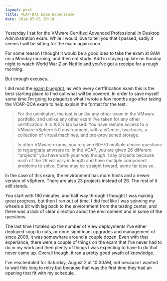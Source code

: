 ```yaml
---
layout: post
title: VCAP-DTA Exam Experience
date: 2014-07-01 20:10
---
```



Yesterday I sat for the VMware Certified Advanced Professional in Desktop Administration exam. While I would love to tell you that I passed, sadly it seems I will be sitting for the exam again soon.

For some reason I thought it would be a good idea to take the exam at 8AM on a Monday morning, and then not study. Add in staying up late on Sunday night to watch World War Z on Netflix and you’ve got a receipe for a rough morning.

But enough excuses…

I did read the [exam blueprint](http://mylearn.vmware.com/mgrReg/plan.cfm?plan=44696&ui=www_cert), as with every certfification exam this is the best starting place to find out what will be covered. In order to save myself some time I’m going to plagerize what I wrote a few months ago after taking the VCAP-DCA exam to help explain the format for the test.

> For the uninitiated, the test is unlike any other exam in the VMware portfolio, and unlike any other exam I’ve taken for any other certification. It is 100% lab based. You have remote access to a VMware vSphere 5.0 environment, with a vCenter, two hosts, a collection of virtual machines, and pre-provisoned storage.

> In other VMware exams, you’re given 60–70 multiple choice questions to regurgitate anwsers to. In the VCAP, you are given 26 different “projects” you have work your way though. I say projects because each of the 26 will vary in length and have multiple component problems to solve. Some may be straight foward, some far less so.

In the case of this exam, the environment has more hosts and a newer version of vSphere. There are also 23 projects instead of 26\. The rest of it still stands.

You start with 180 minutes, and half way through I thought I was making great progress, but then I ran out of time. I did feel like I was spinning my wheels a bit with lag back to the enviornment from the testing center, and there was a lack of clear direction about the environment and in some of the questions.

The last time I totaled up the number of View deployments I’ve either deployed soup to nuts, or done significant upgrades and management of since 2009, it was somewhere around a couple dozen. Even with that experiance, there were a couple of things on the exam that I’ve never had to do in my work and then plenty of things I was expecting to have to do that never came up. Overall though, it ran a pretty good swath of knowledge.

I’ve rescheduled for Saturday, August 2 at 10:30AM, not because I wanted to wait this long to retry but because that was the first time they had an opening that fit with my schedule.

